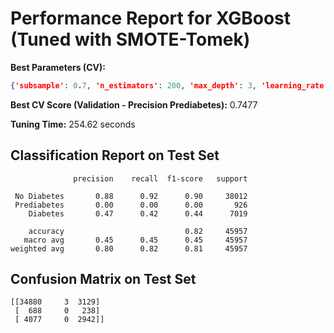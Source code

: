# Performance Report for XGBoost (Tuned with SMOTE-Tomek)

**Best Parameters (CV):**
```json
{'subsample': 0.7, 'n_estimators': 200, 'max_depth': 3, 'learning_rate': 0.1}
```

**Best CV Score (Validation - Precision Prediabetes):** 0.7477

**Tuning Time:** 254.62 seconds

## Classification Report on Test Set
```
              precision    recall  f1-score   support

 No Diabetes       0.88      0.92      0.90     38012
 Prediabetes       0.00      0.00      0.00       926
    Diabetes       0.47      0.42      0.44      7019

    accuracy                           0.82     45957
   macro avg       0.45      0.45      0.45     45957
weighted avg       0.80      0.82      0.81     45957
```

## Confusion Matrix on Test Set
```
[[34880     3  3129]
 [  688     0   238]
 [ 4077     0  2942]]
```
